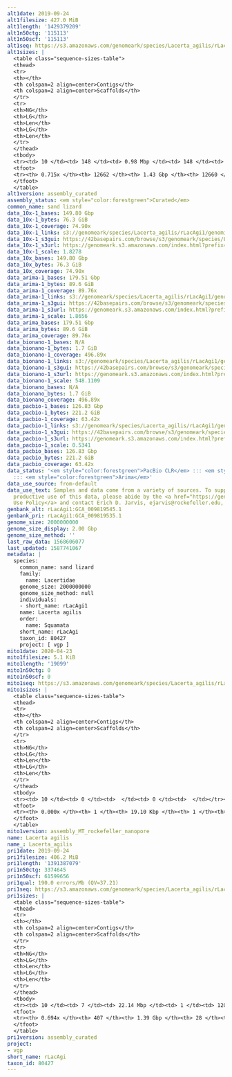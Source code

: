 ```yaml
---
alt1date: 2019-09-24
alt1filesize: 427.0 MiB
alt1length: '1429379209'
alt1n50ctg: '115113'
alt1n50scf: '115113'
alt1seq: https://s3.amazonaws.com/genomeark/species/Lacerta_agilis/rLacAgi1/assembly_curated/rLacAgi1.alt.cur.20190924.fasta.gz
alt1sizes: |
  <table class="sequence-sizes-table">
  <thead>
  <tr>
  <th></th>
  <th colspan=2 align=center>Contigs</th>
  <th colspan=2 align=center>Scaffolds</th>
  </tr>
  <tr>
  <th>NG</th>
  <th>LG</th>
  <th>Len</th>
  <th>LG</th>
  <th>Len</th>
  </tr>
  </thead>
  <tbody>
  <tr><td> 10 </td><td> 148 </td><td> 0.98 Mbp </td><td> 148 </td><td> 0.98 Mbp </td></tr><tr><td> 20 </td><td> 402 </td><td> 0.64 Mbp </td><td> 402 </td><td> 0.64 Mbp </td></tr><tr><td> 30 </td><td> 773 </td><td> 454.06 Kbp </td><td> 773 </td><td> 454.06 Kbp </td></tr><tr><td> 40 </td><td> 1321 </td><td> 283.92 Kbp </td><td> 1321 </td><td> 283.92 Kbp </td></tr><tr style="background-color:#cccccc;"><td> 50 </td><td> 2398 </td><td> 115.11 Kbp </td><td> 2398 </td><td> 115.11 Kbp </td></tr><tr><td> 60 </td><td> 5159 </td><td> 50.84 Kbp </td><td> 5159 </td><td> 50.84 Kbp </td></tr><tr><td> 70 </td><td> 10811 </td><td> 22.60 Kbp </td><td> 10811 </td><td> 22.60 Kbp </td></tr><tr><td> 80 </td><td> 0 </td><td>  </td><td> 0 </td><td>  </td></tr><tr><td> 90 </td><td> 0 </td><td>  </td><td> 0 </td><td>  </td></tr><tr><td> 100 </td><td> 0 </td><td>  </td><td> 0 </td><td>  </td></tr></tbody>
  <tfoot>
  <tr><th> 0.715x </th><th> 12662 </th><th> 1.43 Gbp </th><th> 12660 </th><th> 1.43 Gbp </th></tr>
  </tfoot>
  </table>
alt1version: assembly_curated
assembly_status: <em style="color:forestgreen">Curated</em>
common_name: sand lizard
data_10x-1_bases: 149.80 Gbp
data_10x-1_bytes: 76.3 GiB
data_10x-1_coverage: 74.90x
data_10x-1_links: s3://genomeark/species/Lacerta_agilis/rLacAgi1/genomic_data/10x/<br>
data_10x-1_s3gui: https://42basepairs.com/browse/s3/genomeark/species/Lacerta_agilis/rLacAgi1/genomic_data/10x/
data_10x-1_s3url: https://genomeark.s3.amazonaws.com/index.html?prefix=species/Lacerta_agilis/rLacAgi1/genomic_data/10x/
data_10x-1_scale: 1.8278
data_10x_bases: 149.80 Gbp
data_10x_bytes: 76.3 GiB
data_10x_coverage: 74.90x
data_arima-1_bases: 179.51 Gbp
data_arima-1_bytes: 89.6 GiB
data_arima-1_coverage: 89.76x
data_arima-1_links: s3://genomeark/species/Lacerta_agilis/rLacAgi1/genomic_data/arima/<br>
data_arima-1_s3gui: https://42basepairs.com/browse/s3/genomeark/species/Lacerta_agilis/rLacAgi1/genomic_data/arima/
data_arima-1_s3url: https://genomeark.s3.amazonaws.com/index.html?prefix=species/Lacerta_agilis/rLacAgi1/genomic_data/arima/
data_arima-1_scale: 1.8656
data_arima_bases: 179.51 Gbp
data_arima_bytes: 89.6 GiB
data_arima_coverage: 89.76x
data_bionano-1_bases: N/A
data_bionano-1_bytes: 1.7 GiB
data_bionano-1_coverage: 496.89x
data_bionano-1_links: s3://genomeark/species/Lacerta_agilis/rLacAgi1/genomic_data/bionano/<br>
data_bionano-1_s3gui: https://42basepairs.com/browse/s3/genomeark/species/Lacerta_agilis/rLacAgi1/genomic_data/bionano/
data_bionano-1_s3url: https://genomeark.s3.amazonaws.com/index.html?prefix=species/Lacerta_agilis/rLacAgi1/genomic_data/bionano/
data_bionano-1_scale: 548.1109
data_bionano_bases: N/A
data_bionano_bytes: 1.7 GiB
data_bionano_coverage: 496.89x
data_pacbio-1_bases: 126.83 Gbp
data_pacbio-1_bytes: 221.2 GiB
data_pacbio-1_coverage: 63.42x
data_pacbio-1_links: s3://genomeark/species/Lacerta_agilis/rLacAgi1/genomic_data/pacbio/<br>
data_pacbio-1_s3gui: https://42basepairs.com/browse/s3/genomeark/species/Lacerta_agilis/rLacAgi1/genomic_data/pacbio/
data_pacbio-1_s3url: https://genomeark.s3.amazonaws.com/index.html?prefix=species/Lacerta_agilis/rLacAgi1/genomic_data/pacbio/
data_pacbio-1_scale: 0.5341
data_pacbio_bases: 126.83 Gbp
data_pacbio_bytes: 221.2 GiB
data_pacbio_coverage: 63.42x
data_status: '<em style="color:forestgreen">PacBio CLR</em> ::: <em style="color:forestgreen">10x</em>
  ::: <em style="color:forestgreen">Arima</em>'
data_use_source: from-default
data_use_text: Samples and data come from a variety of sources. To support fair and
  productive use of this data, please abide by the <a href="https://genome10k.soe.ucsc.edu/data-use-policies/">Data
  Use Policy</a> and contact Erich D. Jarvis, ejarvis@rockefeller.edu, with any questions.
genbank_alt: rLacAgi1:GCA_009819545.1
genbank_pri: rLacAgi1:GCA_009819535.1
genome_size: 2000000000
genome_size_display: 2.00 Gbp
genome_size_method: ''
last_raw_data: 1568606077
last_updated: 1587741067
metadata: |
  species:
    common_name: sand lizard
    family:
      name: Lacertidae
    genome_size: 2000000000
    genome_size_method: null
    individuals:
    - short_name: rLacAgi1
    name: Lacerta agilis
    order:
      name: Squamata
    short_name: rLacAgi
    taxon_id: 80427
    project: [ vgp ]
mito1date: 2020-04-23
mito1filesize: 5.1 KiB
mito1length: '19099'
mito1n50ctg: 0
mito1n50scf: 0
mito1seq: https://s3.amazonaws.com/genomeark/species/Lacerta_agilis/rLacAgi1/assembly_MT_rockefeller_nanopore/rLacAgi1.MT.20200423.fasta.gz
mito1sizes: |
  <table class="sequence-sizes-table">
  <thead>
  <tr>
  <th></th>
  <th colspan=2 align=center>Contigs</th>
  <th colspan=2 align=center>Scaffolds</th>
  </tr>
  <tr>
  <th>NG</th>
  <th>LG</th>
  <th>Len</th>
  <th>LG</th>
  <th>Len</th>
  </tr>
  </thead>
  <tbody>
  <tr><td> 10 </td><td> 0 </td><td>  </td><td> 0 </td><td>  </td></tr><tr><td> 20 </td><td> 0 </td><td>  </td><td> 0 </td><td>  </td></tr><tr><td> 30 </td><td> 0 </td><td>  </td><td> 0 </td><td>  </td></tr><tr><td> 40 </td><td> 0 </td><td>  </td><td> 0 </td><td>  </td></tr><tr style="background-color:#cccccc;"><td> 50 </td><td> 0 </td><td style="background-color:#ff8888;">  </td><td> 0 </td><td style="background-color:#ff8888;">  </td></tr><tr><td> 60 </td><td> 0 </td><td>  </td><td> 0 </td><td>  </td></tr><tr><td> 70 </td><td> 0 </td><td>  </td><td> 0 </td><td>  </td></tr><tr><td> 80 </td><td> 0 </td><td>  </td><td> 0 </td><td>  </td></tr><tr><td> 90 </td><td> 0 </td><td>  </td><td> 0 </td><td>  </td></tr><tr><td> 100 </td><td> 0 </td><td>  </td><td> 0 </td><td>  </td></tr></tbody>
  <tfoot>
  <tr><th> 0.000x </th><th> 1 </th><th> 19.10 Kbp </th><th> 1 </th><th> 19.10 Kbp </th></tr>
  </tfoot>
  </table>
mito1version: assembly_MT_rockefeller_nanopore
name: Lacerta agilis
name_: Lacerta_agilis
pri1date: 2019-09-24
pri1filesize: 406.2 MiB
pri1length: '1391387079'
pri1n50ctg: 3374645
pri1n50scf: 61599656
pri1qual: 190.0 errors/Mb (QV=37.21)
pri1seq: https://s3.amazonaws.com/genomeark/species/Lacerta_agilis/rLacAgi1/assembly_curated/rLacAgi1.pri.cur.20190924.fasta.gz
pri1sizes: |
  <table class="sequence-sizes-table">
  <thead>
  <tr>
  <th></th>
  <th colspan=2 align=center>Contigs</th>
  <th colspan=2 align=center>Scaffolds</th>
  </tr>
  <tr>
  <th>NG</th>
  <th>LG</th>
  <th>Len</th>
  <th>LG</th>
  <th>Len</th>
  </tr>
  </thead>
  <tbody>
  <tr><td> 10 </td><td> 7 </td><td> 22.14 Mbp </td><td> 1 </td><td> 120.75 Mbp </td></tr><tr><td> 20 </td><td> 20 </td><td> 11.49 Mbp </td><td> 3 </td><td> 100.70 Mbp </td></tr><tr><td> 30 </td><td> 42 </td><td> 7.59 Mbp </td><td> 5 </td><td> 95.50 Mbp </td></tr><tr><td> 40 </td><td> 73 </td><td> 5.65 Mbp </td><td> 7 </td><td> 84.10 Mbp </td></tr><tr style="background-color:#cccccc;"><td> 50 </td><td> 118 </td><td style="background-color:#88ff88;"> 3.37 Mbp </td><td> 10 </td><td style="background-color:#88ff88;"> 61.60 Mbp </td></tr><tr><td> 60 </td><td> 193 </td><td> 2.03 Mbp </td><td> 13 </td><td> 51.72 Mbp </td></tr><tr><td> 70 </td><td> 0 </td><td>  </td><td> 0 </td><td>  </td></tr><tr><td> 80 </td><td> 0 </td><td>  </td><td> 0 </td><td>  </td></tr><tr><td> 90 </td><td> 0 </td><td>  </td><td> 0 </td><td>  </td></tr><tr><td> 100 </td><td> 0 </td><td>  </td><td> 0 </td><td>  </td></tr></tbody>
  <tfoot>
  <tr><th> 0.694x </th><th> 407 </th><th> 1.39 Gbp </th><th> 28 </th><th> 1.39 Gbp </th></tr>
  </tfoot>
  </table>
pri1version: assembly_curated
project:
- vgp
short_name: rLacAgi
taxon_id: 80427
---
```

